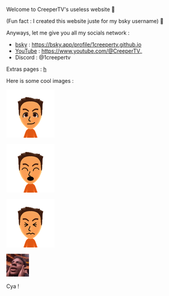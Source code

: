 Welcome to CreeperTV's useless website 🥳

(Fun fact : I created this website juste for my bsky username) 🤫

Anyways, let me give you all my socials network :
- [bsky](https://bsky.app/profile/1creepertv.github.io) : https://bsky.app/profile/1creepertv.github.io
- [YouTube](https://www.youtube.com/@CreeperTV_) : https://www.youtube.com/@CreeperTV_
- Discord : @1creepertv

Extras pages :
[h](https://1creepertv.github.io/h)

Here is some cool images :

![CreeperTV](https://raw.githubusercontent.com/1CreeperTV/1creepertv.github.io/refs/heads/main/normal_faces.png)

![CreeperTV Happy](https://raw.githubusercontent.com/1CreeperTV/1creepertv.github.io/refs/heads/main/smile_open_mouth.png)

![CreeperTV Frustrated](https://raw.githubusercontent.com/1CreeperTV/1creepertv.github.io/refs/heads/main/frustrated.png)

![Speed](https://raw.githubusercontent.com/1CreeperTV/1creepertv.github.io/refs/heads/main/shocked-ishowspeed.gif)

Cya !
